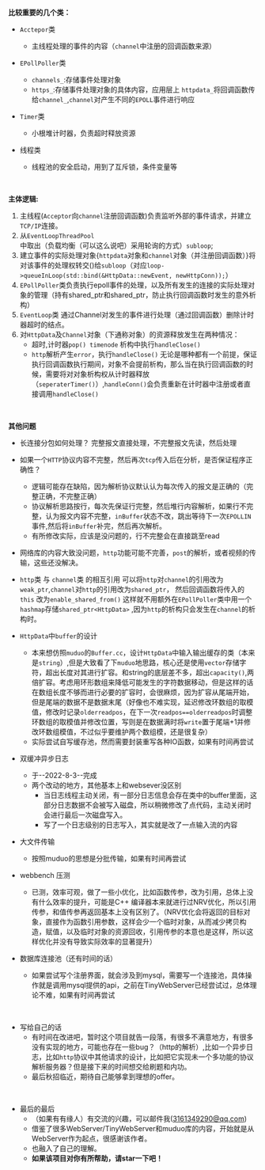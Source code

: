 **比较重要的几个类：**
* `Acctepor`类
	* 主线程处理的事件的内容（`channel`中注册的回调函数来源） 

* `EPollPoller`类
	* `channels_`:存储事件处理对象
	* `https_`:存储事件处理对象的具体内容，应用层上
	`httpdata_`将回调函数传给`channel_`,`channel`对产生不同的`EPOLL`事件进行响应

* `Timer`类
	* 小根堆计时器，负责超时释放资源
* 线程类
	* 线程池的安全启动，用到了互斥锁，条件变量等

</br>

**主体逻辑:**
1. 主线程(`Acceptor`向`channel`注册回调函数)负责监听外部的事件请求，并建立`TCP/IP`连接。
2. 从`EventLoopThreadPool`中取出（负载均衡（可以这么说吧）采用轮询的方式）`subloop`;
3. 建立事件的实际处理对象{`httpdata`对象和`channel`对象（并注册回调函数）}将对该事件的处理权转交()给`subloop`（对应`loop->queueInLoop(std::bind(&HttpData::newEvent, newHttpConn));`）
4. `EPollPoller`类负责执行epoll事件的处理，以及所有发生的连接的实际处理对象的管理（持有shared_ptr<HttpData>和shared_ptr<Channel>，防止执行回调函数时发生的意外析构）
5. `EventLoop`类 通过Channel对发生的事件进行处理（通过回调函数）删除计时器超时的结点。
6. 对`HttpData`及`Channel`对象（下通称对象）的资源释放发生在两种情况：
	* 超时,计时器`pop() timenode` 析构中执行`handleClose()`
	* `http`解析产生`error`，执行`handleClose()`
	无论是哪种都有一个前提，保证执行回调函数执行期间，对象不会提前析构，那么当在执行回调函数的时候，需要将对对象析构权从计时器释放（`seperaterTimer()`）,`handleConn()`会负责重新在计时器中注册或者直接调用`handleClose()`


</br>

**其他问题**
* 长连接分包如何处理？
完整报文直接处理，不完整报文先读，然后处理

* 如果一个`HTTP`协议内容不完整，然后再次`tcp`传入后在分析，是否保证程序正确性？
	* 逻辑可能存在缺陷，因为解析协议默认认为每次传入的报文是正确的（完整正确，不完整正确）
	* 协议解析思路按行，每次先保证行完整，然后堆行内容解析，如果行不完整，认为报文内容不完整，`inBuffer`状态不改，跳出等待下一次`EPOLLIN`事件,然后将`inBuffer`补完，然后再次解析。
	* 有所修改实际，应该是没问题的，行不完整会在直接跳至read

* 网络库的内容大致没问题，`http`功能可能不完善，`post`的解析，或者视频的传输，这些还没解决。

* `http`类 与 `channel`类 的相互引用 可以将`http`对`channel`的引用改为`weak_ptr`,`channel`对`http`的引用改为`shared_ptr`，
然后回调函数将传入的`this` 改为`enable_shared_from()`
这样就不用额外在`EPollPoller`类中用一个 `hashmap`存储`shared_ptr<HttpData>` ,因为`http`的析构只会发生在`channel`的析构时。

* `HttpData`中`buffer`的设计
	* 本来想仿照`muduo`的`Buffer.cc`，设计`HttpData`中输入输出缓存的类（本来是`string`）,但是大致看了下`muduo`地思路，核心还是使用`vector`存储字符，超出长度对其进行扩容。和string的底层差不多，超出`capacity()`,两倍扩容。考虑用环形数组来降低可能发生的字符数据移动，但是这样的话在数组长度不够而进行必要的扩容时，会很麻烦，因为扩容从尾端开始，但是尾端的数据不是数据末尾（好像也不难实现，延迟修改环数组的取模值，修改时记录`olderreadpos`，在下一次`readpos==olderreadpos`时调整环数组的取模值并修改位置，写则是在数据满时将`write`置于尾端+1并修改环数组模值，不过似乎要维护两个数组模，还是很复杂）
	* 实际尝试自写缓存池，然而需要封装重写各种IO函数，如果有时间再尝试


* 双缓冲异步日志
	* 于--2022-8-3--完成
	* 两个改动的地方，其他基本上和websever没区别
		* 当日志线程主动关闭，有一部分日志信息会存在类中的buffer里面，这部分日志数据不会被写入磁盘，所以稍微修改了点代码，主动关闭时会进行最后一次磁盘写入。
		* 写了一个日志级别的日志写入，其实就是改了一点输入流的内容


* 大文件传输
	* 按照muduo的思想是分批传输，如果有时间再尝试
* webbench 压测
	* 已测，效率可观，做了一些小优化，比如函数传参，改为引用，总体上没有什么效率的提升，可能是C++ 编译器本来就进行过NRV优化，所以引用传参，和值传参再返回基本上没有区别了。（NRV优化会将返回的目标对象，直接作为函数引用参数，这样会少一个临时对象，从而减少拷贝构造，赋值，以及临时对象的资源回收，引用传参的本意也是这样，所以这样优化并没有导致实际效率的显著提升）

* 数据库连接池（还有时间的话）
	* 如果尝试写个注册界面，就会涉及到mysql，需要写一个连接池，具体操作就是调用mysql提供的api，之前在TinyWebServer已经尝试过，总体理论不难，如果有时间再尝试

</br>

* 写给自己的话
	* 有时间在改进吧，暂时这个项目就告一段落，有很多不满意地方，有很多没有实现的地方，可能也存在一些bug？（http的解析）,比如一个异步日志，比如`http`协议中其他请求的设计，比如把它实现未一个多功能的协议解析服务器？但是接下来的时间想交给刷题和内功。
	* 最后秋招临近，期待自己能够拿到理想的offer。

</br>

* 最后的最后
	* （如果有有缘人）有交流的兴趣，可以邮件我(3161349290@qq.com)
	* 借鉴了很多WebServer/TinyWebServer和muduo库的内容，开始就是从WebServer作为起点，很感谢该作者。
	* 也融入了自己的理解。
	* **如果该项目对你有所帮助，请star一下吧！**